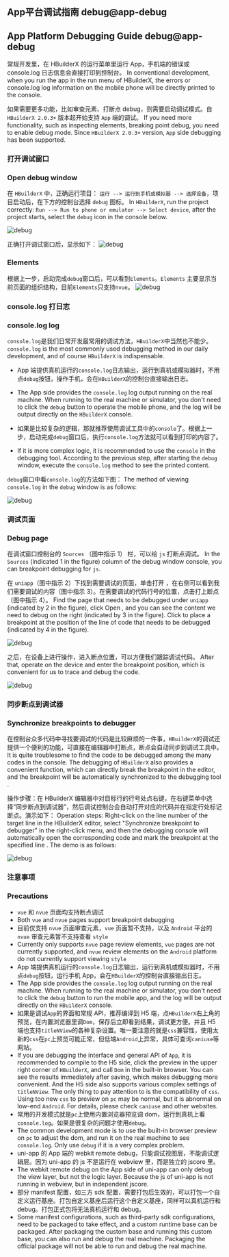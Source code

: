 ## App平台调试指南 debug@app-debug
## App Platform Debugging Guide debug@app-debug

常规开发里，在 HBuilderX 的运行菜单里运行 App，手机端的错误或 console.log 日志信息会直接打印到控制台。
In conventional development, when you run the app in the run menu of HBuilderX, the errors or console.log log information on the mobile phone will be directly printed to the console.

如果需要更多功能，比如审查元素、打断点 debug，则需要启动调试模式。自 `HBuilderX 2.0.3+` 版本起开始支持 `App` 端的调试。
If you need more functionality, such as inspecting elements, breaking point debug, you need to enable debug mode. Since `HBuilderX 2.0.3+` version, `App` side debugging has been supported.

### 打开调试窗口
### Open debug window

在 `HBuilderX` 中，正确运行项目： `运行 --> 运行到手机或模拟器 --> 选择设备`，项目启动后，在下方的控制台选择 `debug` 图标。
In `HBuilderX`, run the project correctly: `Run --> Run to phone or emulator --> Select device`, after the project starts, select the `debug` icon in the console below.

![debug](https://qiniu-web-assets.dcloud.net.cn/unidoc/zh/debug-icon.png)

正确打开调试窗口后，显示如下：
![debug](https://qiniu-web-assets.dcloud.net.cn/unidoc/zh/csdndebug-window.png)

### Elements

根据上一步，启动完成`debug`窗口后，可以看到`Elements`。`Elements` 主要显示当前页面的组织结构，目前`Elements`只支持`nvue`。
![debug](https://qiniu-web-assets.dcloud.net.cn/unidoc/zh/debug-elements.png)

### console.log 打日志
### console.log log

`console.log`是我们日常开发最常用的调试方法，`HBuilderX`中当然也不能少。
`console.log` is the most commonly used debugging method in our daily development, and of course `HBuilderX` is indispensable.

- App 端提供真机运行的`console.log`日志输出，运行到真机或模拟器时，不用点`debug`按钮，操作手机，会在`HBuilderX`的控制台直接输出日志。
- The App side provides the `console.log` log output running on the real machine. When running to the real machine or simulator, you don't need to click the `debug` button to operate the mobile phone, and the log will be output directly on the `HBuilderX` console.

- 如果是比较复杂的逻辑，那就推荐使用调试工具中的`console`了。根据上一步，启动完成`debug`窗口后，执行`console.log`方法就可以看到打印的内容了。
- If it is more complex logic, it is recommended to use the `console` in the debugging tool. According to the previous step, after starting the `debug` window, execute the `console.log` method to see the printed content.

`debug`窗口中看`console.log`的方法如下图：
The method of viewing `console.log` in the `debug` window is as follows:

![debug](https://qiniu-web-assets.dcloud.net.cn/unidoc/zh/debug-console-new.jpg)

### 调试页面
### Debug page

在调试窗口控制台的 `Sources` （图中指示 1） 栏，可以给 `js` 打断点调试。
In the `Sources` (indicated 1 in the figure) column of the debug window console, you can breakpoint debugging for `js`.

在 `uniapp`（图中指示 2）下找到需要调试的页面，单击打开 ，在右侧可以看到我们需要调试的内容（图中指示 3）。在需要调试的代码行号的位置，点击打上断点（图中指示 4）。
Find the page that needs to be debugged under `uniapp` (indicated by 2 in the figure), click Open , and you can see the content we need to debug on the right (indicated by 3 in the figure). Click to place a breakpoint at the position of the line of code that needs to be debugged (indicated by 4 in the figure).

![debug](https://qiniu-web-assets.dcloud.net.cn/unidoc/zh/csdndebug-log.png)

之后，在设备上进行操作，进入断点位置，可以方便我们跟踪调试代码。
After that, operate on the device and enter the breakpoint position, which is convenient for us to trace and debug the code.

![debug](https://qiniu-web-assets.dcloud.net.cn/unidoc/zh/csdndebug-breakpoint.png)

### 同步断点到调试器
### Synchronize breakpoints to debugger

在控制台众多代码中寻找要调试的代码是比较麻烦的一件事，`HBuilderX`的调试还提供一个便利的功能，可直接在编辑器中打断点，断点会自动同步到调试工具中。
It is quite troublesome to find the code to be debugged among the many codes in the console. The debugging of `HBuilderX` also provides a convenient function, which can directly break the breakpoint in the editor, and the breakpoint will be automatically synchronized to the debugging tool .

操作步骤：在 HBuilderX 编辑器中对目标行的行号处点右键，在右键菜单中选择“同步断点到调试器”，然后调试控制台会自动打开对应的代码并在指定行处标记断点。演示如下：
Operation steps: Right-click on the line number of the target line in the HBuilderX editor, select "Synchronize breakpoint to debugger" in the right-click menu, and then the debugging console will automatically open the corresponding code and mark the breakpoint at the specified line . The demo is as follows:

![debug](https://qiniu-web-assets.dcloud.net.cn/unidoc/zh/debug-console-light.gif)

### 注意事项
### Precautions

- `vue` 和 `nvue` 页面均支持断点调试
- Both `vue` and `nvue` pages support breakpoint debugging
- 目前仅支持 `nvue` 页面审查元素，`vue` 页面暂不支持，以及 `Android` 平台的 `nvue` 审查元素暂不支持查看 `style`
- Currently only supports `nvue` page review elements, `vue` pages are not currently supported, and `nvue` review elements on the `Android` platform do not currently support viewing `style`
- App 端提供真机运行的`console.log`日志输出，运行到真机或模拟器时，不用点`debug`按钮，运行手机 App，会在`HBuilderX`的控制台直接输出日志。
- The App side provides the `console.log` log output running on the real machine. When running to the real machine or simulator, you don't need to click the `debug` button to run the mobile app, and the log will be output directly on the `HBuilderX` console.
- 如果是调试`App`的界面和常规 API，推荐编译到 H5 端，点`HBuilderX`右上角的预览，在内置浏览器里调`Dom`，保存后立即看到结果，调试更方便。并且 H5 端也支持`titleNView`的各种复杂设置。唯一要注意的就是`css`兼容性，使用太新的`css`在`pc`上预览可能正常，但低端`Android`上异常，具体可查询`caniuse`等网站。
- If you are debugging the interface and general API of `App`, it is recommended to compile to the H5 side, click the preview in the upper right corner of `HBuilderX`, and call `Dom` in the built-in browser. You can see the results immediately after saving, which makes debugging more convenient. And the H5 side also supports various complex settings of `titleNView`. The only thing to pay attention to is the compatibility of `css`. Using too new `css` to preview on `pc` may be normal, but it is abnormal on low-end `Android`. For details, please check `caniuse` and other websites.
- 常用的开发模式就是`pc`上使用内置浏览器预览调 dom，运行到真机上看`console.log`。如果是很复杂的问题才使用`debug`。
- The common development mode is to use the built-in browser preview on `pc` to adjust the dom, and run it on the real machine to see `console.log`. Only use `debug` if it is a very complex problem.
- uni-app 的 App 端的 webkit remote debug，只能调试视图层，不能调试逻辑层。因为 uni-app 的 js 不是运行在 webview 里，而是独立的 jscore 里。
- The webkit remote debug on the App side of uni-app can only debug the view layer, but not the logic layer. Because the js of uni-app is not running in webview, but in independent jscore.
- 部分 manifest 配置，如三方 sdk 配置，需要打包后生效的，可以打包一个自定义运行基座。打包自定义基座后运行这个自定义基座，同样可以真机运行和 debug。打包正式包将无法真机运行和 debug。
- Some manifest configurations, such as third-party sdk configurations, need to be packaged to take effect, and a custom runtime base can be packaged. After packaging the custom base and running this custom base, you can also run and debug the real machine. Packaging the official package will not be able to run and debug the real machine.
